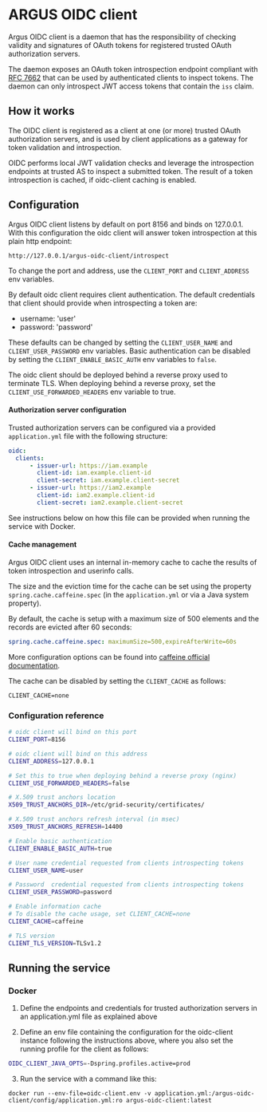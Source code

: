 # ARGUS OIDC client 

Argus OIDC client is a daemon that has the responsibility of checking validity
and signatures of OAuth tokens for registered trusted OAuth authorization
servers.

The daemon exposes an OAuth token introspection endpoint compliant with [RFC
7662][rfc7662] that can be used by authenticated clients to inspect tokens. The
daemon can only introspect JWT access tokens that contain the `iss` claim.

## How it works

The OIDC client is registered as a client at one (or more) trusted OAuth
authorization servers, and is used by client applications as a gateway for
token validation and introspection.

OIDC performs local JWT validation checks and leverage the introspection
endpoints at trusted AS to inspect a submitted token. The result of a token
introspection is cached, if oidc-client caching is enabled.

## Configuration

Argus OIDC client listens by default on port 8156 and binds on 127.0.0.1. With
this configuration the oidc client will answer token introspection at this
plain http endpoint:

```
http://127.0.0.1/argus-oidc-client/introspect
```

To change the port and address, use the `CLIENT_PORT` and `CLIENT_ADDRESS` env
variables. 

By default oidc client requires client authentication. The default credentials
that client should provide when introspecting a token are:

- username: 'user'
- password: 'password'

These defaults can be changed by setting the `CLIENT_USER_NAME` and
`CLIENT_USER_PASSWORD` env variables. Basic authentication can be disabled by
setting the `CLIENT_ENABLE_BASIC_AUTH` env variables to `false`.

The oidc client should be deployed behind a reverse proxy used to terminate
TLS. When deploying behind a reverse proxy, set the
`CLIENT_USE_FORWARDED_HEADERS` env variable to true.

#### Authorization server configuration

Trusted authorization servers can be configured via a provided `application.yml`
file with the following structure:

```yaml
oidc:
  clients:
      - issuer-url: https://iam.example
        client-id: iam.example.client-id
        client-secret: iam.example.client-secret
      - issuer-url: https://iam2.example
        client-id: iam2.example.client-id
        client-secret: iam2.example.client-secret

```

See instructions below on how this file can be provided when running the
service with Docker.

#### Cache management

Argus OIDC client uses an internal in-memory cache to  cache 
the results of token introspection and userinfo calls. 

The size and the eviction time for the cache can be set using the property
`spring.cache.caffeine.spec` (in the `application.yml` or via a Java system
property). 

By default, the cache is setup with a maximum size of 500 elements and the
records are evicted after 60 seconds:

```yaml
spring.cache.caffeine.spec: maximumSize=500,expireAfterWrite=60s
```

More configuration options can be found into [caffeine official
documentation](https://github.com/ben-manes/caffeine/wiki).

The cache can be disabled by setting the `CLIENT_CACHE` as follows:

```
CLIENT_CACHE=none
```

### Configuration reference

```bash
# oidc client will bind on this port
CLIENT_PORT=8156

# oidc client will bind on this address
CLIENT_ADDRESS=127.0.0.1

# Set this to true when deploying behind a reverse proxy (nginx)
CLIENT_USE_FORWARDED_HEADERS=false

# X.509 trust anchors location
X509_TRUST_ANCHORS_DIR=/etc/grid-security/certificates/

# X.509 trust anchors refresh interval (in msec)
X509_TRUST_ANCHORS_REFRESH=14400

# Enable basic authentication
CLIENT_ENABLE_BASIC_AUTH=true

# User name credential requested from clients introspecting tokens
CLIENT_USER_NAME=user

# Password  credential requested from clients introspecting tokens
CLIENT_USER_PASSWORD=password

# Enable information cache
# To disable the cache usage, set CLIENT_CACHE=none
CLIENT_CACHE=caffeine

# TLS version
CLIENT_TLS_VERSION=TLSv1.2
```

## Running the service

### Docker

1. Define the endpoints and credentials for trusted authorization servers in
   an application.yml file as explained above

2. Define an env file containing the configuration for the oidc-client
   instance following the instructions above, where you also set the running profile for the client as follows:
  ```bash
  OIDC_CLIENT_JAVA_OPTS=-Dspring.profiles.active=prod
  ```
3. Run the service with a command like this:
  ```console
  docker run --env-file=oidc-client.env -v application.yml:/argus-oidc-client/config/application.yml:ro argus-oidc-client:latest
  ```

[rfc7662]: https://tools.ietf.org/html/rfc7662

